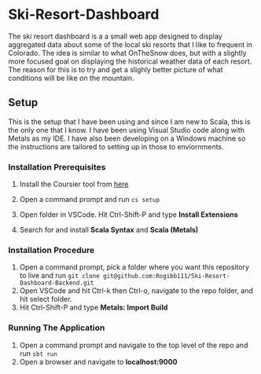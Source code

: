 # Ski-Resort-Dashboard
The ski resort dashboard is a a small web app designed to display aggregated data about some of the local ski resorts that I like to frequent in Colorado. The idea is similar to what OnTheSnow does, but with a slightly more focused goal on displaying the historical weather data of each resort. The reason for this is to try and get a slighly better picture of what conditions will be like on the mountain. 

## Setup
This is the setup that I have been using and since I am new to Scala, this is the only one that I know. I have been using Visual Studio code along with Metals as my IDE. I have also been developing on a Windows machine so the instructions are tailored to setting up in those to enviornments.

### Installation Prerequisites
1. Install the Coursier tool from [here](https://git.io/coursier-cli-windows-exe)
2. Open a command prompt and run `cs setup`

4. Open folder in VSCode. Hit Ctrl-Shift-P and type **Install Extensions**
5. Search for and install **Scala Syntax** and **Scala (Metals)**

### Installation Procedure
1. Open a command prompt, pick a folder where you want this repository to live and run `git clone git@github.com:Rogibb111/Ski-Resort-Dashboard-Backend.git`
2. Open VSCode and hit Ctrl-k then Ctrl-o, navigate to the repo folder, and hit select folder.
3. Hit Ctrl-Shift-P and type **Metals: Import Build**

### Running The Application
1. Open a command prompt and navigate to the top level of the repo and run `sbt run`
2. Open a browser and navigate to **localhost:9000**